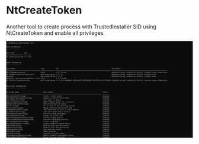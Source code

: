 # NtCreateToken

Another tool to create process with TrustedInstaller SID using NtCreateToken and enable all privileges.

![image](trustedinstaller.PNG)
